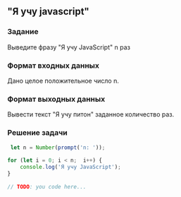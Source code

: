 ## "Я учу javascript"

### Задание

Выведите фразу "Я учу JavaScript" n раз

### Формат входных данных

Дано целое положительное число n.

### Формат выходных данных

Вывести текст "Я учу питон" заданное количество раз.

### Решение задачи

```javascript
 let n = Number(prompt('n: '));
        
for (let i = 0; i < n;  i++) {  
    console.log('Я учу JavaScript');
}
    
// TODO: you code here...
```

